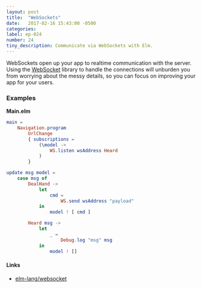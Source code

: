 ```yaml
---
layout: post
title:  "WebSockets"
date:   2017-02-16 15:43:00 -0500
categories:
label: ep-024
number: 24
tiny_description: Communicate via WebSockets with Elm.
---
```


WebSockets open up your app to realtime communication with the server. Using the [WebSocket](http://package.elm-lang.org/packages/elm-lang/websocket/latest) library to handle the connections will unburden you from worrying about the messy details, so you can focus on improving your app for your users.


### Examples

**Main.elm**

```elm
main =
    Navigation.program
        UrlChange
        { subscriptions =
            (\model ->
                WS.listen wsAddress Heard
            )
        }

update msg model =
    case msg of
        DealHand ->
            let
                cmd =
                    WS.send wsAddress "payload"
            in
                model ! [ cmd ]

        Heard msg ->
            let
                _ =
                    Debug.log "msg" msg
            in
                model ! []
```

#### Links

* [elm-lang/websocket](http://package.elm-lang.org/packages/elm-lang/websocket/latest)

